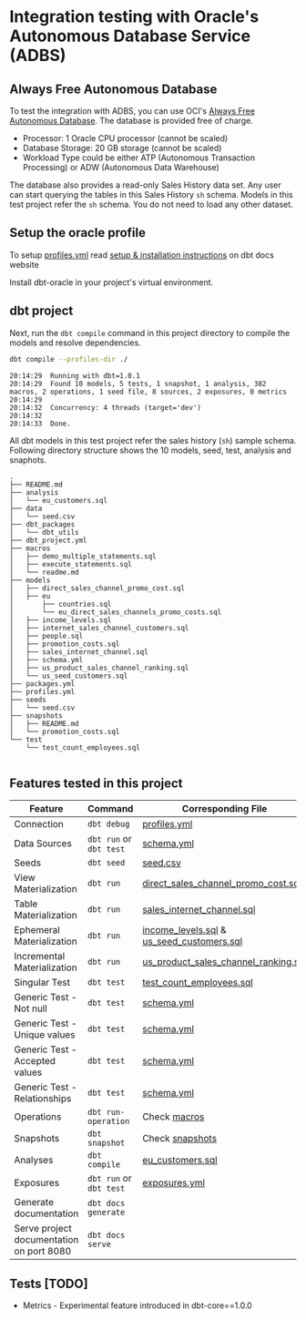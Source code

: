 # Integration testing with Oracle's Autonomous Database Service (ADBS)

## Always Free Autonomous Database

To test the integration with ADBS, you can use OCI's [Always Free Autonomous Database](https://docs.oracle.com/en-us/iaas/Content/Database/Concepts/adbfreeoverview.htm). The database is provided free of charge.
- Processor: 1 Oracle CPU processor (cannot be scaled)
- Database Storage: 20 GB storage (cannot be scaled)
- Workload Type could be either ATP (Autonomous Transaction Processing) or ADW (Autonomous Data Warehouse)

The database also provides a read-only Sales History data set. Any user can start querying the tables in this Sales History `sh` schema. Models in this test project refer the `sh` schema. You do not need to load any other dataset.

## Setup the oracle profile

To setup [profiles.yml](profiles.yml) read [setup & installation instructions][1] on dbt docs website

Install dbt-oracle in your project's virtual environment.


## dbt project

Next, run the `dbt compile` command in this project directory to compile the models and resolve dependencies.
```bash
dbt compile --profiles-dir ./
```
```text
20:14:29  Running with dbt=1.0.1
20:14:29  Found 10 models, 5 tests, 1 snapshot, 1 analysis, 382 macros, 2 operations, 1 seed file, 8 sources, 2 exposures, 0 metrics
20:14:29  
20:14:32  Concurrency: 4 threads (target='dev')
20:14:32  
20:14:33  Done.
```
All dbt models in this test project refer the sales history (`sh`) sample schema.
Following directory structure shows the 10 models, seed, test, analysis and snaphots.


```text
.
├── README.md
├── analysis
│   └── eu_customers.sql
├── data
│   └── seed.csv
├── dbt_packages
│   └── dbt_utils
├── dbt_project.yml
├── macros
│   ├── demo_multiple_statements.sql
│   ├── execute_statements.sql
│   └── readme.md
├── models
│   ├── direct_sales_channel_promo_cost.sql
│   ├── eu
│       ├── countries.sql
│       └── eu_direct_sales_channels_promo_costs.sql
│   ├── income_levels.sql
│   ├── internet_sales_channel_customers.sql
│   ├── people.sql
│   ├── promotion_costs.sql
│   ├── sales_internet_channel.sql
│   ├── schema.yml
│   ├── us_product_sales_channel_ranking.sql
│   └── us_seed_customers.sql
├── packages.yml
├── profiles.yml
├── seeds
│   └── seed.csv
├── snapshots
│   ├── README.md
│   └── promotion_costs.sql
└── test
    └── test_count_employees.sql


```

## Features tested in this project

| Feature | Command | Corresponding File |
| --------|---------|----- |
| Connection | `dbt debug` | [profiles.yml](profiles.yml)
| Data Sources | `dbt run` or `dbt test` | [schema.yml](./models/schema.yml)
| Seeds | `dbt seed` | [seed.csv](./data/seed.csv)
| View Materialization | `dbt run` | [direct_sales_channel_promo_cost.sql](./models/direct_sales_channel_promo_cost.sql)
| Table Materialization | `dbt run` | [sales_internet_channel.sql](./models/sales_internet_channel.sql)
| Ephemeral Materialization | `dbt run` | [income_levels.sql](./models/income_levels.sql) & [us_seed_customers.sql](./models/us_seed_customers.sql)
| Incremental Materialization | `dbt run` | [us_product_sales_channel_ranking.sql](./models/us_product_sales_channel_ranking.sql)
| Singular Test | `dbt test` | [test_count_employees.sql](./test/test_count_employees.sql)
| Generic Test - Not null | `dbt test` | [schema.yml](./models/schema.yml)
| Generic Test - Unique values | `dbt test` | [schema.yml](./models/schema.yml)
| Generic Test - Accepted values | `dbt test` | [schema.yml](./models/schema.yml)
| Generic Test - Relationships | `dbt test` | [schema.yml](./models/schema.yml)
| Operations |  `dbt run-operation`  | Check [macros](macros)
| Snapshots | `dbt snapshot` | Check [snapshots](snapshots)
| Analyses | `dbt compile` | [eu_customers.sql](./analysis/eu_customers.sql)
| Exposures | `dbt run` or `dbt test` | [exposures.yml](./models/exposures.yml)
| Generate documentation | `dbt docs generate` |
| Serve project documentation on port 8080 | `dbt docs serve`


## Tests [TODO]
- Metrics - Experimental feature introduced in dbt-core==1.0.0

[1]: https://docs.getdbt.com/reference/warehouse-profiles/oracle-profile
